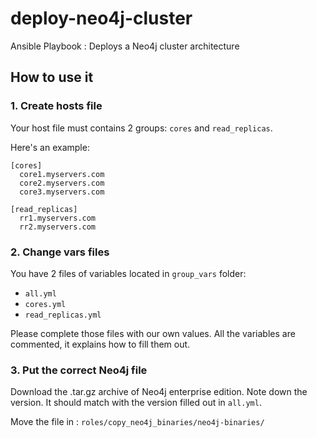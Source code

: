 # deploy-neo4j-cluster
Ansible Playbook : Deploys a Neo4j cluster architecture

## How to use it
### 1. Create hosts file
Your host file must contains 2 groups: `cores` and `read_replicas`.

Here's an example:

    [cores]
      core1.myservers.com
      core2.myservers.com
      core3.myservers.com

    [read_replicas]
      rr1.myservers.com
      rr2.myservers.com

### 2. Change vars files
You have 2 files of variables located in `group_vars` folder:
* `all.yml`
* `cores.yml`
* `read_replicas.yml`

Please complete those files with our own values. All the variables are commented,
it explains how to fill them out.

### 3. Put the correct Neo4j file
Download the .tar.gz archive of Neo4j enterprise edition. Note down the version.
It should match with the version filled out in `all.yml`.

Move the file in : `roles/copy_neo4j_binaries/neo4j-binaries/`
